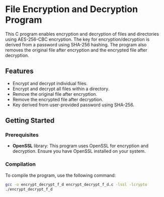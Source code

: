 # File Encryption and Decryption Program

This C program enables encryption and decryption of files and directories using AES-256-CBC encryption. The key for encryption/decryption is derived from a password using SHA-256 hashing. The program also removes the original file after encryption and the encrypted file after decryption.

## Features

- Encrypt and decrypt individual files.
- Encrypt and decrypt all files within a directory.
- Remove the original file after encryption.
- Remove the encrypted file after decryption.
- Key derived from user-provided password using SHA-256.

## Getting Started

### Prerequisites

- **OpenSSL** library: This program uses OpenSSL for encryption and decryption. Ensure you have OpenSSL installed on your system.

### Compilation

To compile the program, use the following command:

```sh
gcc -o encrypt_decrypt_f_d encrypt_decrypt_f_d.c -lssl -lcrypto
./encrypt_decrypt_f_d
